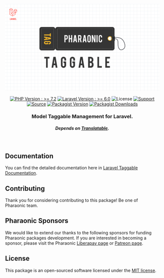 <p align="center"><a href="https://pharaonic.io" target="_blank"><img src="https://raw.githubusercontent.com/Pharaonic/logos/main/taggable.jpg"></a></p>

<p align="center">
  <a href="https://php.net" target="_blank"><img src="https://img.shields.io/static/v1?label=PHP&message=%3E=7.2&color=blue&style=flat-square" alt="PHP Version : >= 7.2"></a>
  <a href="https://laravel.com" target="_blank"><img src="https://img.shields.io/static/v1?label=Laravel&message=%3E=6.0&color=F05340&style=flat-square" alt="Laravel Version : >= 6.0"></a>
  <img src="https://img.shields.io/static/v1?label=License&message=MIT&color=brightgreen&style=flat-square" alt="License">
  <a href="https://liberapay.com/Pharaonic" target="_blank"><img src="https://img.shields.io/liberapay/receives/Pharaonic?color=gold&label=Support&style=flat-square" alt="Support"></a>
  <br>
  <a href="https://packagist.org/packages/Pharaonic/laravel-taggable" target="_blank"><img src="https://img.shields.io/static/v1?label=Packagist&message=pharaonic/laravel-taggable&color=blue&logo=packagist&logoColor=white" alt="Source"></a>
  <a href="https://packagist.org/packages/pharaonic/laravel-taggable" target="_blank"><img src="https://poser.pugx.org/pharaonic/laravel-taggable/v" alt="Packagist Version"></a>
  <a href="https://packagist.org/packages/pharaonic/laravel-taggable" target="_blank"><img src="https://poser.pugx.org/pharaonic/laravel-taggable/downloads" alt="Packagist Downloads"></a>
</p>

<h3 align="center">Model Taggable Management for Laravel.</h3>
<h5 align="center">Depends on <a href="https://pharaonic.io/package/2-laravel/16-translatable" target="_blank">Translatable</a>.</h5>
<br>

## Documentation

You can find the detailed documentation here in [Laravel Taggable Documentation](https://pharaonic.io/package/2-laravel/19-taggable).

## Contributing

Thank you for considering contributing to this package! Be one of Pharaonic team.

## Pharaonic Sponsors

We would like to extend our thanks to the following sponsors for funding Pharaonic packages development. If you are interested in becoming a sponsor, please visit the Pharaonic [Liberapay page](https://en.liberapay.com/Pharaonic) or [Patreon page](https://patreon.com/Pharaonic).

## License

This package is an open-sourced software licensed under the [MIT license](https://opensource.org/licenses/MIT).
